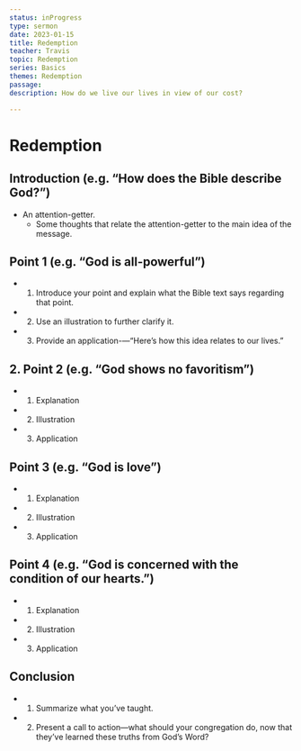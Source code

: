 ```yaml
---
status: inProgress
type: sermon
date: 2023-01-15
title: Redemption
teacher: Travis
topic: Redemption
series: Basics
themes: Redemption
passage: 
description: How do we live our lives in view of our cost?

---
```


# Redemption

## Introduction (e.g. “How does the Bible describe God?”)
- An attention-getter.
	- Some thoughts that relate the attention-getter to the main idea of the message.
## Point 1 (e.g. “God is all-powerful”)
- 1.  Introduce your point and explain what the Bible text says regarding that point.
- 2.  Use an illustration to further clarify it.
- 3.  Provide an application-—“Here’s how this idea relates to our lives.”
## 2.  Point 2 (e.g. “God shows no favoritism”)
- 1.  Explanation
- 2.  Illustration
- 3.  Application
## Point 3 (e.g. “God is love”)
- 1.  Explanation
- 2.  Illustration
- 3.  Application
## Point 4 (e.g. “God is concerned with the condition of our hearts.”)
- 1.  Explanation
- 2.  Illustration
- 3.  Application
## Conclusion
- 1.  Summarize what you’ve taught.
- 2.  Present a call to action—what should your congregation do, now that they’ve learned these truths from God’s Word?

